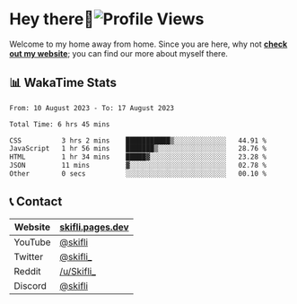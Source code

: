# Hey there:wave:![Profile Views](https://komarev.com/ghpvc/?username=skifli)

Welcome to my home away from home. Since you are here, why not [**check out my website**](https://skifli.pages.dev); you can find our more about myself there.

## 📊 WakaTime Stats

<!--START_SECTION:waka-->

```txt
From: 10 August 2023 - To: 17 August 2023

Total Time: 6 hrs 45 mins

CSS          3 hrs 2 mins    ███████████▒░░░░░░░░░░░░░   44.91 %
JavaScript   1 hr 56 mins    ███████▒░░░░░░░░░░░░░░░░░   28.76 %
HTML         1 hr 34 mins    █████▓░░░░░░░░░░░░░░░░░░░   23.28 %
JSON         11 mins         ▓░░░░░░░░░░░░░░░░░░░░░░░░   02.78 %
Other        0 secs          ░░░░░░░░░░░░░░░░░░░░░░░░░   00.10 %
```

<!--END_SECTION:waka-->

## 📞 Contact

| Website | [skifli.pages.dev](https://skifli.pages.dev)             |
|---------|----------------------------------------------------------|
| YouTube | [@skifli](https://www.youtube.com/channel/@skifli)        |
| Twitter | [@skifli_](https://twitter.com/@skifli_)                 |
| Reddit  | [/u/Skifli_](https://www.reddit.com/user/skifli_)        |
| Discord | [@skifli](https://discord.com/users/1072069875993956372) |
